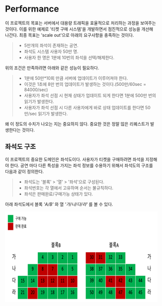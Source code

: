 # Performance

이 프로젝트의 목표는 서버에서 대용량 트래픽을 효율적으로 처리하는 과정을 보여주는 것이다.
이를 위한 예제로 '티켓 구매 시스템'을 개발하면서 점진적으로 성능을 개선해 나간다.
최종 목표는 'scale out'으로 아래의 요구사항을 충족하는 것이다.

> -   5만개의 좌석이 존재하는 공연.
> -   좌석도 시스템 사용자 50만 명.
> -   사용자 한 명은 1분에 10번의 좌석을 선택/해제한다.

위의 조건은 만족하려면 아래와 같은 성능이 필요하다.

> -   1분에 50만\*10회 만큼 서버에 업데이트가 이루어져야 한다.
> -   이것은 1초에 8만 번의 업데이트가 발생하는 것이다.(500만/60sec = 84000/sec)
> -   사용자가 좌석 선점 시 현재 상태가 업데이트 되게 한다면 1분에 500만 번의 읽기가 발생한다.
> -   사용자가 좌석 선점 시 다른 사용자에게 바로 상태 업데이트를 한다면 50만/sec 읽기가 발생한다.

왜 이 정도의 수치가 나오는 지는 중요하지 않다. 중요한 것은 정말 많은 리퀘스트가 발생한다는 것이다.

## 좌석도 구조

이 프로젝트의 중요한 도메인은 좌석도이다. 사용자가 티켓을 구매하려면 좌석을 지정해야 한다. 공연 마다 다른 특성을 가지는 좌석 정보를 수용하기 위해서 좌석도의 구조를 다음과 같이 정의한다.

> -   좌석도는 '블록' > '열' > '좌석'으로 구성된다.
> -   좌석번호는 각 열에서 고유하며 순서는 불규칙하다.
> -   좌석은 판매완료/구매가능 상태가 있다.

아래 좌석도에서 블록 _'A/B'_ 와 열 _'가/나/다/라'_ 를 볼 수 있다.

<img src="./docs/seatmap_structure.png"  height="300px" />
